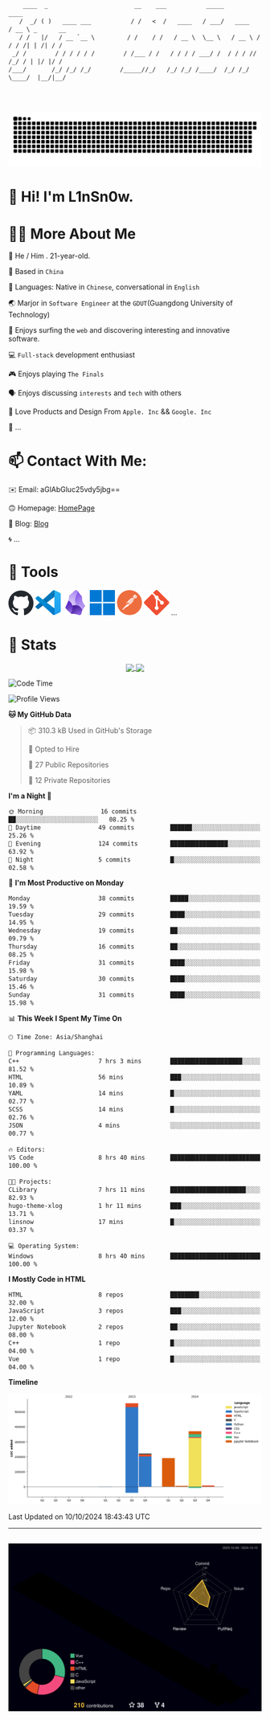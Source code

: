 ```

    ____  _                        __    ___           _____           ____           
   /  _/ ( )   ____ ___           / /   <  /   ____   / ___/   ____   / __ \ _      __
   / /   |/   / __ `__ \         / /    / /   / __ \  \__ \   / __ \ / / / /| | /| / /
 _/ /        / / / / / /        / /___ / /   / / / / ___/ /  / / / // /_/ / | |/ |/ / 
/___/       /_/ /_/ /_/        /_____//_/   /_/ /_/ /____/  /_/ /_/ \____/  |__/|__/  
                                                                                      
                                          

```
##
![](https://raw.githubusercontent.com/lin-snow/lin-snow/output/github-contribution-grid-snake-dark.svg)

# 👋 Hi! I'm L1nSn0w.

# 👨‍💻 More About Me

🤠 He / Him . 21-year-old.

🎈 Based in `China`
  
🤔 Languages: Native in `Chinese`, conversational in `English`

🌏 Marjor in `Software Engineer` at the `GDUT`(Guangdong University of Technology)

🛟 Enjoys surfing the `web` and discovering interesting and innovative software.

💻 `Full-stack` development enthusiast

🎮 Enjoys playing `The Finals`

🗣️ Enjoys discussing `interests` and `tech` with others

👾 Love Products and Design From `Apple. Inc` && `Google. Inc`  

🤪 ...

# 📫 Contact With Me:

✉️ Email: aGlAbGluc25vdy5jbg==

🙃 Homepage: [HomePage](https://linsnow.cn)

📝 Blog: [Blog](https://blog.linsnow.cn)

🌀 ...

# 🔮 Tools

<img src="./icons/github-mark.svg" width="50"  alt="Github"> <img src="./icons/vscode.svg" width="50" alt="VScode"> <img src="./icons/obsidian-logo-gradient.svg" width="50" alt="Obsidian"> <img src="./icons/Windows_logo_-_2021.svg.png" width="50" alt="Windows 11"> <img src="./icons/postman-icon.png" width="50" alt="POSTMAN"> <img src="./icons/Git-Icon-1788C.png" width="50" alt="Git"> ...

# 🍟 Stats

<div style="text-align: center;">
    <a href="https://github.com/lin-snow">
        <img align="center" src="https://githubstat.linsnow.cn/api/top-langs/?username=lin-snow&layout=compact" />
    </a>
    <a href="https://github.com/lin-snow">
        <img align="center" src="https://githubstat.linsnow.cn/api?username=lin-snow&count_private=true&show_icons=true&theme=ambient_gradient" />
    </a>
</div>

<!--START_SECTION:waka-->
![Code Time](http://img.shields.io/badge/Code%20Time-99%20hrs%2047%20mins-blue)

![Profile Views](http://img.shields.io/badge/Profile%20Views-0-blue)

**🐱 My GitHub Data** 

> 📦 310.3 kB Used in GitHub's Storage 
 > 
> 💼 Opted to Hire
 > 
> 📜 27 Public Repositories 
 > 
> 🔑 12 Private Repositories 
 > 
**I'm a Night 🦉** 

```text
🌞 Morning                16 commits          ██░░░░░░░░░░░░░░░░░░░░░░░   08.25 % 
🌆 Daytime                49 commits          ██████░░░░░░░░░░░░░░░░░░░   25.26 % 
🌃 Evening                124 commits         ████████████████░░░░░░░░░   63.92 % 
🌙 Night                  5 commits           █░░░░░░░░░░░░░░░░░░░░░░░░   02.58 % 
```
📅 **I'm Most Productive on Monday** 

```text
Monday                   38 commits          █████░░░░░░░░░░░░░░░░░░░░   19.59 % 
Tuesday                  29 commits          ████░░░░░░░░░░░░░░░░░░░░░   14.95 % 
Wednesday                19 commits          ██░░░░░░░░░░░░░░░░░░░░░░░   09.79 % 
Thursday                 16 commits          ██░░░░░░░░░░░░░░░░░░░░░░░   08.25 % 
Friday                   31 commits          ████░░░░░░░░░░░░░░░░░░░░░   15.98 % 
Saturday                 30 commits          ████░░░░░░░░░░░░░░░░░░░░░   15.46 % 
Sunday                   31 commits          ████░░░░░░░░░░░░░░░░░░░░░   15.98 % 
```


📊 **This Week I Spent My Time On** 

```text
🕑︎ Time Zone: Asia/Shanghai

💬 Programming Languages: 
C++                      7 hrs 3 mins        ████████████████████░░░░░   81.52 % 
HTML                     56 mins             ███░░░░░░░░░░░░░░░░░░░░░░   10.89 % 
YAML                     14 mins             █░░░░░░░░░░░░░░░░░░░░░░░░   02.77 % 
SCSS                     14 mins             █░░░░░░░░░░░░░░░░░░░░░░░░   02.76 % 
JSON                     4 mins              ░░░░░░░░░░░░░░░░░░░░░░░░░   00.77 % 

🔥 Editors: 
VS Code                  8 hrs 40 mins       █████████████████████████   100.00 % 

🐱‍💻 Projects: 
CLibrary                 7 hrs 11 mins       █████████████████████░░░░   82.93 % 
hugo-theme-xlog          1 hr 11 mins        ███░░░░░░░░░░░░░░░░░░░░░░   13.71 % 
linsnow                  17 mins             █░░░░░░░░░░░░░░░░░░░░░░░░   03.37 % 

💻 Operating System: 
Windows                  8 hrs 40 mins       █████████████████████████   100.00 % 
```

**I Mostly Code in HTML** 

```text
HTML                     8 repos             ████████░░░░░░░░░░░░░░░░░   32.00 % 
JavaScript               3 repos             ███░░░░░░░░░░░░░░░░░░░░░░   12.00 % 
Jupyter Notebook         2 repos             ██░░░░░░░░░░░░░░░░░░░░░░░   08.00 % 
C++                      1 repo              █░░░░░░░░░░░░░░░░░░░░░░░░   04.00 % 
Vue                      1 repo              █░░░░░░░░░░░░░░░░░░░░░░░░   04.00 % 
```



**Timeline**

![Lines of Code chart](https://raw.githubusercontent.com/lin-snow/lin-snow/main/assets/bar_graph.png)


 Last Updated on 10/10/2024 18:43:43 UTC
<!--END_SECTION:waka-->



---
##
![](./profile-3d-contrib/profile-night-rainbow.svg)
